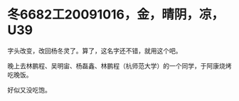 # 冬6682工20091016，金，晴阴，凉，U39

字头改变，改回杨冬灵了。算了，这名字还不错，就用这个吧。

晚上去林鹏程、吴明宙、杨磊鑫、林鹏程（杭师范大学）的一个同学，于阿康烧烤吃晚饭。

好似又没吃饱。
